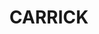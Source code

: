 ---
lastmod: '2025-04-06T06:05:20+00:00'
latitude: -34.70547025
layout: suburb
longitude: 149.9056718
postcode: '2580'
state: NSW
title: CARRICK
url: /nsw/carrick/
---